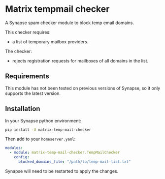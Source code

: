 # Matrix tempmail checker

A Synapse spam checker module to block temp email domains.

This checker requires:
- a list of temporary mailbox providers.

The checker:
- rejects registration requests for mailboxes of all domains in the list.

## Requirements

This module has not been tested on previous versions of Synapse, so it only supports the latest version.

## Installation

In your Synapse python environment:
```bash
pip install -U matrix-temp-mail-checker
```

Then add to your `homeserver.yaml`:
```yaml
modules:
  - module: matrix-temp-mail-checker.TempMailChecker
    config:
      blocked_domains_file: "/path/to/temp-mail-list.txt"
```

Synapse will need to be restarted to apply the changes.
